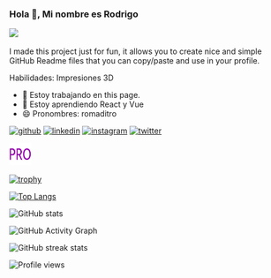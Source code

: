 ### Hola 👋, Mi nombre es Rodrigo
![](https://arturssmirnovs.github.io/github-profile-readme-generator/images/banner.png)

I made this project just for fun, it allows you to create nice and simple GitHub Readme files that you can copy/paste and use in your profile.

Habilidades: Impresiones 3D

- 🔭 Estoy trabajando en this page. 
- 🌱 Estoy aprendiendo React y Vue 
- 😄 Pronombres: romaditro 


[<img src='https://cdn.jsdelivr.net/npm/simple-icons@3.0.1/icons/github.svg' alt='github' height='40'>](https://github.com/romaditro)  [<img src='https://cdn.jsdelivr.net/npm/simple-icons@3.0.1/icons/linkedin.svg' alt='linkedin' height='40'>](https://www.linkedin.com/in/romaditro/)  [<img src='https://cdn.jsdelivr.net/npm/simple-icons@3.0.1/icons/instagram.svg' alt='instagram' height='40'>](https://www.instagram.com/romaditro3d/)  [<img src='https://cdn.jsdelivr.net/npm/simple-icons@3.0.1/icons/twitter.svg' alt='twitter' height='40'>](https://twitter.com/romaditro)  

<a href='https://github.com/pricing'><img src='https://raw.githubusercontent.com/acervenky/animated-github-badges/master/assets/pro.gif' width='40' height='40'></a> 

[![trophy](https://github-profile-trophy.vercel.app/?username=romaditro)](https://github.com/ryo-ma/github-profile-trophy)

[![Top Langs](https://github-readme-stats.vercel.app/api/top-langs/?username=romaditro)](https://github.com/anuraghazra/github-readme-stats)

![GitHub stats](https://github-readme-stats.vercel.app/api?username=romaditro&show_icons=true&count_private=true)  

![GitHub Activity Graph](https://activity-graph.herokuapp.com/graph?username=romaditro)  

![GitHub streak stats](https://github-readme-streak-stats.herokuapp.com/?user=romaditro)  

![Profile views](https://gpvc.arturio.dev/romaditro)  
